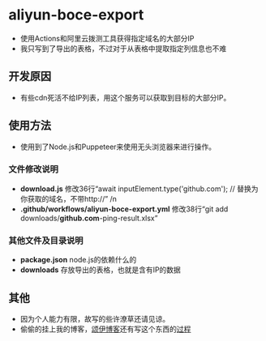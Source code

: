 # aliyun-boce-export
- 使用Actions和阿里云拨测工具获得指定域名的大部分IP
- 我只写到了导出的表格，不过对于从表格中提取指定列信息也不难
## 开发原因
- 有些cdn死活不给IP列表，用这个服务可以获取到目标的大部分IP。
## 使用方法
- 使用到了Node.js和Puppeteer来使用无头浏览器来进行操作。
### 文件修改说明
- **download.js** 修改36行“await inputElement.type('github.com'); // 替换为你获取的域名，不带http://” /n
- **.github/workflows/aliyun-boce-export.yml** 修改38行“git add downloads/**github.com**-ping-result.xlsx”
### 其他文件及目录说明
- **package.json** node.js的依赖什么的
- **downloads** 存放导出的表格，也就是含有IP的数据

## 其他
- 因为个人能力有限，故写的些许潦草还请见谅。
- 偷偷的挂上我的博客，[颂伊博客](https://eqing.cton.top/)还有写这个东西的[过程](https://eqing.cton.top/%e5%88%a9%e7%94%a8%e9%98%bf%e9%87%8c%e4%ba%91%e6%8b%a8%e6%b5%8b%e8%8e%b7%e5%8f%96%e5%88%b0%e5%9f%9f%e5%90%8d%e7%9a%84%e5%a4%a7%e9%83%a8%e5%88%86ip/)
